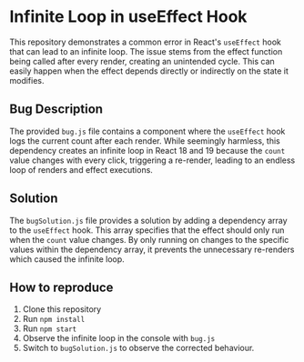 # Infinite Loop in useEffect Hook

This repository demonstrates a common error in React's `useEffect` hook that can lead to an infinite loop.  The issue stems from the effect function being called after every render, creating an unintended cycle.  This can easily happen when the effect depends directly or indirectly on the state it modifies.

## Bug Description

The provided `bug.js` file contains a component where the `useEffect` hook logs the current count after each render. While seemingly harmless, this dependency creates an infinite loop in React 18 and 19 because the `count` value changes with every click, triggering a re-render, leading to an endless loop of renders and effect executions.

## Solution

The `bugSolution.js` file provides a solution by adding a dependency array to the `useEffect` hook. This array specifies that the effect should only run when the `count` value changes. By only running on changes to the specific values within the dependency array, it prevents the unnecessary re-renders which caused the infinite loop.

## How to reproduce

1. Clone this repository
2. Run `npm install`
3. Run `npm start`
4. Observe the infinite loop in the console with `bug.js`
5. Switch to `bugSolution.js` to observe the corrected behaviour.